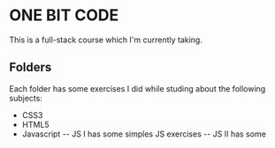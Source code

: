 # ONE BIT CODE
This is a full-stack course which I'm currently taking.

## Folders
Each folder has some exercises I did while studing about the following subjects:
- CSS3
- HTML5
- Javascript
  -- JS I has some simples JS exercises
  -- JS II has some 
